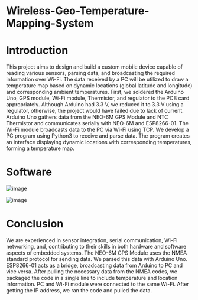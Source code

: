 # Wireless-Geo-Temperature-Mapping-System

# Introduction
This project aims to design and build a custom mobile device capable of reading various sensors, parsing data, and broadcasting the required information over Wi-Fi. The data received by a PC will be utilized to draw a temperature map based on dynamic locations (global latitude and longitude) and corresponding ambient temperatures. First, we soldered the Arduino Uno, GPS module, Wi-Fi module, Thermistor, and regulator to the PCB card appropriately. Although Arduino had 3.3 V, we reduced it to 3.3 V using a regulator, otherwise, the project would have failed due to lack of current. Arduino Uno gathers data from the NEO-6M GPS Module and NTC Thermistor and communicates serially with NEO-6M and ESP8266-01. The Wi-Fi module broadcasts data to the PC via Wi-Fi using TCP. We develop a PC program using Python3 to receive and parse data. The program creates an interface displaying dynamic locations with corresponding temperatures, forming a temperature map.


# Software
  ![image](https://github.com/user-attachments/assets/ebbd559d-ed66-4da5-93ac-1d7dcc524dea)

  ![image](https://github.com/user-attachments/assets/1d7d0cf2-0131-4e5c-b053-3a7a81492f84)


# Conclusion
We are experienced in sensor integration, serial communication, Wi-Fi networking, and, contributing to their skills in both hardware and software aspects of embedded systems. The NEO-6M GPS Module uses the NMEA standard protocol for sending data. We parsed this data with Arduino Uno. ESP8266-01 acts as a bridge, broadcasting data from Arduino to PC and vice versa. After pulling the necessary data from the NMEA codes, we packaged the code in a single line to include temperature and location information. PC and Wi-Fi module were connected to the same Wi-Fi. After getting the  IP address, we ran the code and pulled the data.
